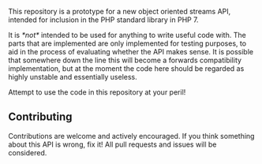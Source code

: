 This repository is a prototype for a new object oriented streams API, intended for inclusion in the PHP standard library
in PHP 7.

It is *\*not\** intended to be used for anything to write useful code with. The parts that are implemented are only
implemented for testing purposes, to aid in the process of evaluating whether the API makes sense. It is possible that
somewhere down the line this will become a forwards compatibility implementation, but at the moment the code here should
be regarded as highly unstable and essentially useless.

Attempt to use the code in this repository at your peril!

Contributing
------------

Contributions are welcome and actively encouraged. If you think something about this API is wrong, fix it! All pull
requests and issues will be considered.
